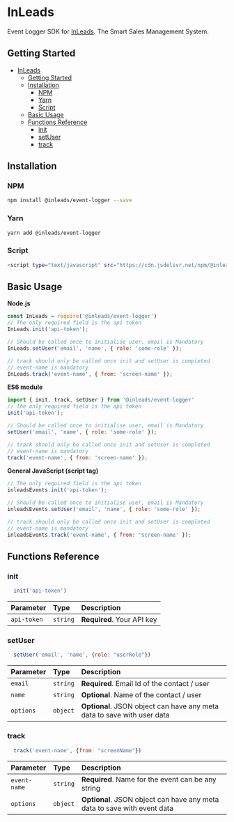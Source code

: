 # InLeads

Event Logger SDK for [InLeads](https://inleads.ai). The Smart Sales Management System.

## Getting Started

- [InLeads](#inleads)
  - [Getting Started](#getting-started)
  - [Installation](#installation)
    - [NPM](#npm)
    - [Yarn](#yarn)
    - [Script](#script)
  - [Basic Usage](#basic-usage)
  - [Functions Reference](#functions-reference)
    - [init](#init)
    - [setUser](#setuser)
    - [track](#track)

## Installation

### NPM

```bash
npm install @inleads/event-logger --save
```

### Yarn

```bash
yarn add @inleads/event-logger
```
### Script

```bash
<script type="text/javascript" src="https://cdn.jsdelivr.net/npm/@inleads/event-logger/dist/events.js"></script>
```

## Basic Usage

**Node.js**

```javascript
const InLeads = require('@inleads/event-logger')
// The only required field is the api token
InLeads.init('api-token');

// Should be called once to initialise user, email is Mandatory
InLeads.setUser('email', 'name', { role: 'some-role' });

// track should only be called once init and setUser is completed
// event-name is mandatory
InLeads.track('event-name', { from: 'screen-name' });
```

**ES6 module**

```javascript
import { init, track, setUser } from '@inleads/event-logger'
// The only required field is the api token
init('api-token');

// Should be called once to initialise user, email is Mandatory
setUser('email', 'name', { role: 'some-role' });

// track should only be called once init and setUser is completed
// event-name is mandatory
track('event-name', { from: 'screen-name' });
```

**General JavaScript (script tag)**

```javascript
// The only required field is the api token
inleadsEvents.init('api-token');

// Should be called once to initialise user, email is Mandatory
inleadsEvents.setUser('email', 'name', { role: 'some-role' });

// track should only be called once init and setUser is completed
// event-name is mandatory
inleadsEvents.track('event-name', { from: 'screen-name' });
```
## Functions Reference

### init

```javascript
  init('api-token')
```

| Parameter | Type     | Description                |
| :-------- | :------- | :------------------------- |
| `api-token` | `string` | **Required**. Your API key |

### setUser

```javascript
  setUser('email', 'name', {role: "userRole"})
```

| Parameter | Type     | Description                       |
| :-------- | :------- | :-------------------------------- |
| `email`      | `string` | **Required**. Email Id of the contact / user |
| `name`      | `string` | **Optional**. Name of the contact / user |
| `options`      | `object` | **Optional**. JSON object can have any meta data to save with user data |

### track

```javascript
  track('event-name', {from: "screenName"})
```

| Parameter | Type     | Description                       |
| :-------- | :------- | :-------------------------------- |
| `event-name`      | `string` | **Required**. Name for the event can be any string |
| `options`      | `object` | **Optional**. JSON object can have any meta data to save with event data |
